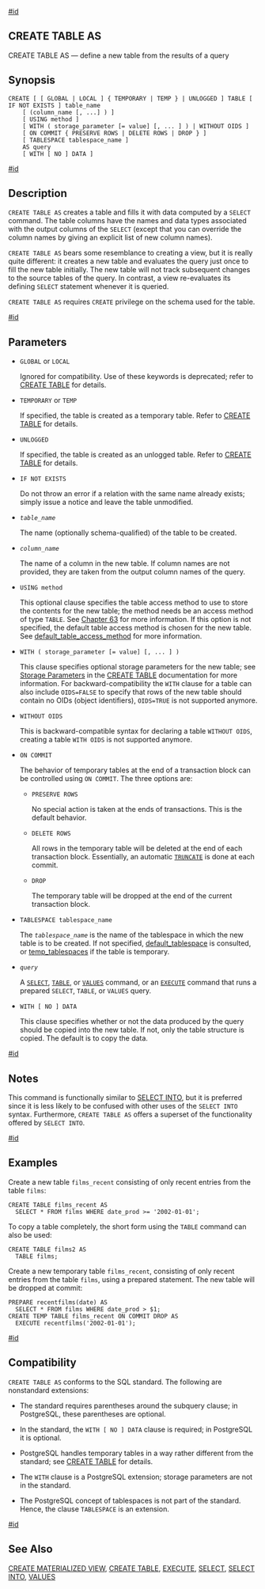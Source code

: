 [#id](#SQL-CREATETABLEAS)

## CREATE TABLE AS

CREATE TABLE AS — define a new table from the results of a query

## Synopsis

```
CREATE [ [ GLOBAL | LOCAL ] { TEMPORARY | TEMP } | UNLOGGED ] TABLE [ IF NOT EXISTS ] table_name
    [ (column_name [, ...] ) ]
    [ USING method ]
    [ WITH ( storage_parameter [= value] [, ... ] ) | WITHOUT OIDS ]
    [ ON COMMIT { PRESERVE ROWS | DELETE ROWS | DROP } ]
    [ TABLESPACE tablespace_name ]
    AS query
    [ WITH [ NO ] DATA ]
```

[#id](#id-1.9.3.86.5)

## Description

`CREATE TABLE AS` creates a table and fills it with data computed by a `SELECT` command. The table columns have the names and data types associated with the output columns of the `SELECT` (except that you can override the column names by giving an explicit list of new column names).

`CREATE TABLE AS` bears some resemblance to creating a view, but it is really quite different: it creates a new table and evaluates the query just once to fill the new table initially. The new table will not track subsequent changes to the source tables of the query. In contrast, a view re-evaluates its defining `SELECT` statement whenever it is queried.

`CREATE TABLE AS` requires `CREATE` privilege on the schema used for the table.

[#id](#id-1.9.3.86.6)

## Parameters

- `GLOBAL` or `LOCAL`

  Ignored for compatibility. Use of these keywords is deprecated; refer to [CREATE TABLE](sql-createtable) for details.

* `TEMPORARY` or `TEMP`

  If specified, the table is created as a temporary table. Refer to [CREATE TABLE](sql-createtable) for details.

* `UNLOGGED`

  If specified, the table is created as an unlogged table. Refer to [CREATE TABLE](sql-createtable) for details.

* `IF NOT EXISTS`

  Do not throw an error if a relation with the same name already exists; simply issue a notice and leave the table unmodified.

* _`table_name`_

  The name (optionally schema-qualified) of the table to be created.

* _`column_name`_

  The name of a column in the new table. If column names are not provided, they are taken from the output column names of the query.

* `USING method`

  This optional clause specifies the table access method to use to store the contents for the new table; the method needs be an access method of type `TABLE`. See [Chapter 63](tableam) for more information. If this option is not specified, the default table access method is chosen for the new table. See [default_table_access_method](runtime-config-client#GUC-DEFAULT-TABLE-ACCESS-METHOD) for more information.

* `WITH ( storage_parameter [= value] [, ... ] )`

  This clause specifies optional storage parameters for the new table; see [Storage Parameters](sql-createtable#SQL-CREATETABLE-STORAGE-PARAMETERS) in the [CREATE TABLE](sql-createtable) documentation for more information. For backward-compatibility the `WITH` clause for a table can also include `OIDS=FALSE` to specify that rows of the new table should contain no OIDs (object identifiers), `OIDS=TRUE` is not supported anymore.

* `WITHOUT OIDS`

  This is backward-compatible syntax for declaring a table `WITHOUT OIDS`, creating a table `WITH OIDS` is not supported anymore.

* `ON COMMIT`

  The behavior of temporary tables at the end of a transaction block can be controlled using `ON COMMIT`. The three options are:

  - `PRESERVE ROWS`

    No special action is taken at the ends of transactions. This is the default behavior.

  - `DELETE ROWS`

    All rows in the temporary table will be deleted at the end of each transaction block. Essentially, an automatic [`TRUNCATE`](sql-truncate) is done at each commit.

  - `DROP`

    The temporary table will be dropped at the end of the current transaction block.

* `TABLESPACE tablespace_name`

  The _`tablespace_name`_ is the name of the tablespace in which the new table is to be created. If not specified, [default_tablespace](runtime-config-client#GUC-DEFAULT-TABLESPACE) is consulted, or [temp_tablespaces](runtime-config-client#GUC-TEMP-TABLESPACES) if the table is temporary.

* _`query`_

  A [`SELECT`](sql-select), [`TABLE`](sql-select#SQL-TABLE), or [`VALUES`](sql-values) command, or an [`EXECUTE`](sql-execute) command that runs a prepared `SELECT`, `TABLE`, or `VALUES` query.

* `WITH [ NO ] DATA`

  This clause specifies whether or not the data produced by the query should be copied into the new table. If not, only the table structure is copied. The default is to copy the data.

[#id](#id-1.9.3.86.7)

## Notes

This command is functionally similar to [SELECT INTO](sql-selectinto), but it is preferred since it is less likely to be confused with other uses of the `SELECT INTO` syntax. Furthermore, `CREATE TABLE AS` offers a superset of the functionality offered by `SELECT INTO`.

[#id](#id-1.9.3.86.8)

## Examples

Create a new table `films_recent` consisting of only recent entries from the table `films`:

```
CREATE TABLE films_recent AS
  SELECT * FROM films WHERE date_prod >= '2002-01-01';
```

To copy a table completely, the short form using the `TABLE` command can also be used:

```
CREATE TABLE films2 AS
  TABLE films;
```

Create a new temporary table `films_recent`, consisting of only recent entries from the table `films`, using a prepared statement. The new table will be dropped at commit:

```
PREPARE recentfilms(date) AS
  SELECT * FROM films WHERE date_prod > $1;
CREATE TEMP TABLE films_recent ON COMMIT DROP AS
  EXECUTE recentfilms('2002-01-01');
```

[#id](#id-1.9.3.86.9)

## Compatibility

`CREATE TABLE AS` conforms to the SQL standard. The following are nonstandard extensions:

- The standard requires parentheses around the subquery clause; in PostgreSQL, these parentheses are optional.

- In the standard, the `WITH [ NO ] DATA` clause is required; in PostgreSQL it is optional.

- PostgreSQL handles temporary tables in a way rather different from the standard; see [CREATE TABLE](sql-createtable) for details.

- The `WITH` clause is a PostgreSQL extension; storage parameters are not in the standard.

- The PostgreSQL concept of tablespaces is not part of the standard. Hence, the clause `TABLESPACE` is an extension.

[#id](#id-1.9.3.86.10)

## See Also

[CREATE MATERIALIZED VIEW](sql-creatematerializedview), [CREATE TABLE](sql-createtable), [EXECUTE](sql-execute), [SELECT](sql-select), [SELECT INTO](sql-selectinto), [VALUES](sql-values)
